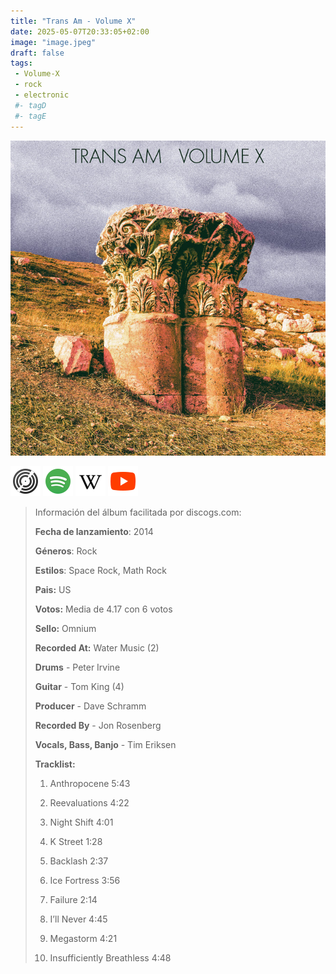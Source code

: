 ```yaml
---
title: "Trans Am - Volume X"
date: 2025-05-07T20:33:05+02:00
image: "image.jpeg"
draft: false
tags:
 - Volume-X
 - rock
 - electronic
 #- tagD
 #- tagE
---
```

![cover](image.jpeg (Trans-Am - Volume-X))
 
[![discogs](../links/svg/discogs.png (discogs))](https://www.discogs.com/master/689817)
[![spotify](../links/svg/spotify.png (putify))](https://open.spotify.com/album/68k5DgjivT5mLK3U3zyOKp)
[![wikipedia](../links/svg/wikipedia.png (wikipedia))](https://en.wikipedia.org/wiki/Trans-Am_Series)
[![youtube](../links/svg/youtube.png (youtube))](https://www.youtube.com/playlist?list=PLTn8sehjDhTDTs339L59TG3YYtGbit38N)
 
<!-- [![bandcamp](../links/svg/bandcamp.png (bandcamp))](error) error busqueda -->
<!-- [![lastfm](../links/svg/lastfm.png (lastfm))]() -->
<!-- [![musicbrainz](../links/svg/musicbrainz.png (musicbrainz))]() -->
 
> Información del álbum facilitada por discogs.com:
> 
> **Fecha de lanzamiento**: 2014
> 
> **Géneros**: Rock
> 
> **Estilos**: Space Rock, Math Rock
> 
> **Pais:** US
> 
> **Votos:** Media de 4.17 con 6 votos
> 
> **Sello:** Omnium
> 
> **Recorded At:** Water Music (2)
> 
> **Drums** - Peter Irvine
> 
> **Guitar** - Tom King (4)
> 
> **Producer** - Dave Schramm
> 
> **Recorded By** - Jon Rosenberg
> 
> **Vocals, Bass, Banjo** - Tim Eriksen
> 
> 
> 
> **Tracklist:**
> 
>   1. Anthropocene     5:43
> 
>   2. Reevaluations     4:22
> 
>   3. Night Shift    4:01
> 
>   4. K Street     1:28
> 
>   5. Backlash     2:37
> 
>   6. Ice Fortress    3:56
> 
>   7. Failure    2:14
> 
>   8. I’ll Never    4:45
> 
>   9. Megastorm     4:21
> 
>   10. Insufficiently Breathless    4:48
> 
